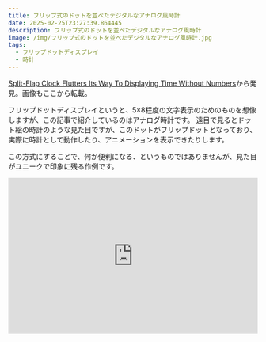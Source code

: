 ```yaml
---
title: フリップ式のドットを並べたデジタルなアナログ風時計
date: 2025-02-25T23:27:39.864445
description: フリップ式のドットを並べたデジタルなアナログ風時計
image: /img/フリップ式のドットを並べたデジタルなアナログ風時計.jpg
tags:
  - フリップドットディスプレイ
  - 時計
---
```

[Split-Flap Clock Flutters Its Way To Displaying Time Without Numbers](https://hackaday.com/2024/11/05/split-flap-clock-flutters-its-way-to-displaying-time-without-numbers/)から発見。画像もここから転載。

フリップドットディスプレイというと、5×8程度の文字表示のためのものを想像しますが、この記事で紹介しているのはアナログ時計です。
遠目で見るとドット絵の時計のような見た目ですが、このドットがフリップドットとなっており、実際に時計として動作したり、アニメーションを表示できたりします。

この方式にすることで、何か便利になる、というものではありませんが、見た目がユニークで印象に残る作例です。

<iframe width="100%" height="315" src="https://www.youtube.com/embed/UohcQmKp1rY" title="YouTube video player" frameborder="0" allow="accelerometer; autoplay; clipboard-write; encrypted-media; gyroscope; picture-in-picture" allowfullscreen></iframe>



